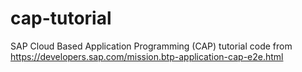 # cap-tutorial
SAP Cloud Based Application Programming (CAP) tutorial code from https://developers.sap.com/mission.btp-application-cap-e2e.html
